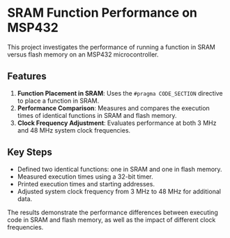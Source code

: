 # SRAM Function Performance on MSP432

This project investigates the performance of running a function in SRAM versus flash memory on an MSP432 microcontroller.

## Features

1. **Function Placement in SRAM**: Uses the `#pragma CODE_SECTION` directive to place a function in SRAM.
2. **Performance Comparison**: Measures and compares the execution times of identical functions in SRAM and flash memory.
3. **Clock Frequency Adjustment**: Evaluates performance at both 3 MHz and 48 MHz system clock frequencies.

## Key Steps

- Defined two identical functions: one in SRAM and one in flash memory.
- Measured execution times using a 32-bit timer.
- Printed execution times and starting addresses.
- Adjusted system clock frequency from 3 MHz to 48 MHz for additional data.

The results demonstrate the performance differences between executing code in SRAM and flash memory, as well as the impact of different clock frequencies.